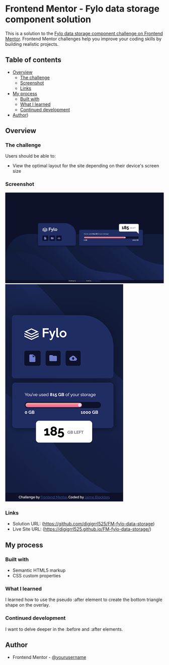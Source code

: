 # Frontend Mentor - Fylo data storage component solution

This is a solution to the [Fylo data storage component challenge on Frontend Mentor](https://www.frontendmentor.io/challenges/fylo-data-storage-component-1dZPRbV5n). Frontend Mentor challenges help you improve your coding skills by building realistic projects. 

## Table of contents

- [Overview](#overview)
  - [The challenge](#the-challenge)
  - [Screenshot](#screenshot)
  - [Links](#links)
- [My process](#my-process)
  - [Built with](#built-with)
  - [What I learned](#what-i-learned)
  - [Continued development](#continued-development)
- [Author](#author))


## Overview

### The challenge

Users should be able to:

- View the optimal layout for the site depending on their device's screen size

### Screenshot

![](screenshots/Desktop.png)
![](screenshots/Mobile.png)

### Links

- Solution URL: (https://github.com/digigrrl525/FM-fylo-data-storage)
- Live Site URL: (https://digigrrl525.github.io/FM-fylo-data-storage/)

## My process

### Built with

- Semantic HTML5 markup
- CSS custom properties

### What I learned

I learned how to use the pseudo :after element to create the bottom triangle shape on the overlay. 


### Continued development

I want to delve deeper in the :before and :after elements.


## Author

- Frontend Mentor - [@yourusername](https://www.frontendmentor.io/profile/digigrrl525)



